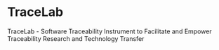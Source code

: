 TraceLab
========

TraceLab - Software Traceability Instrument to Facilitate and Empower Traceability Research and Technology Transfer

